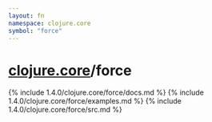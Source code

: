 ```yaml
---
layout: fn
namespace: clojure.core
symbol: "force"
---
```


# [clojure.core](../)/force

{% include 1.4.0/clojure.core/force/docs.md %}
{% include 1.4.0/clojure.core/force/examples.md %}
{% include 1.4.0/clojure.core/force/src.md %}


